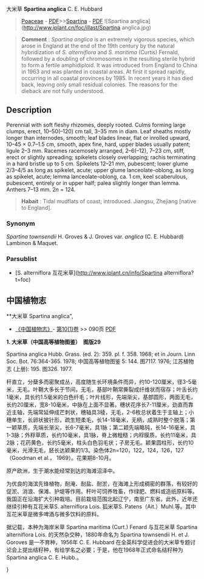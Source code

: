 大米草 **Spartina anglica** C. E. Hubbard

> [Poaceae](http://www.iplant.cn/info/Poaceae?t=foc) - [PDF](http://www.iplant.cn/foc/pdf/Poaceae.pdf)>>[Spartina](http://www.iplant.cn/info/Spartina?t=foc) - [PDF](http://www.iplant.cn/foc/pdf/Spartina.pdf)
![Spartina anglica](http://www.iplant.cn/foc/illast/Spartina anglica.jpg)

> **Comment** : 
> *Spartina anglica* is an extremely vigorous species, which arose in England at the end of the 19th century by the natural hybridization of *S. alterniflora* and *S. maritima* (Curtis) Fernald, followed by a doubling of chromosomes in the resulting sterile hybrid to form a fertile amphidiploid. It was introduced from England to China in 1963 and was planted in coastal areas. At first it spread rapidly, occurring in all coastal provinces by 1985. In recent years it has died back, leaving only small residual colonies. The reasons for the dieback are not fully understood.

## Description

Perennial with soft fleshy rhizomes, deeply rooted. Culms forming large clumps, erect, 10–50(–120) cm tall, 3–35 mm in diam. Leaf sheaths mostly longer than internodes, smooth; leaf blades linear, flat or inrolled upward, 10–45 × 0.7–1.5 cm, smooth, apex fine, hard, upper blades usually patent; ligule 2–3 mm. Racemes racemosely arranged, 2–6(–12), 7–23 cm, stiff, erect or slightly spreading; spikelets closely overlapping; rachis terminating in a hard bristle up to 5 cm. Spikelets 12–21 mm, pubescent; lower glume 2/3–4/5 as long as spikelet, acute; upper glume lanceolate-oblong, as long as spikelet, acute; lemma lanceolate-oblong, ca. 1 cm, keel scaberulous, pubescent, entirely or in upper half; palea slightly longer than lemma. Anthers 7–13 mm. 2*n* = 124.

> **Habait** : 
> Tidal mudflats of coast, introduced. Jiangsu, Zhejiang [native to England].

### Synonym
*Spartina townsendii* H. Groves & J. Groves var. *anglica* (C. E. Hubbard) Lambinon & Maquet.

### Parsublist

* [S.  alterniflora  互花米草](http://www.iplant.cn/info/Spartina alterniflora?t=foc)

## 中国植物志

**大米草 Spartina anglica",

* [《中国植物志》](http://www.iplant.cn/frps)- [第10(1)卷](http://www.iplant.cn/frps/vol/10(1)) >> 090页 [PDF](http://www.iplant.cn/frps/pdf/10(1)/090a.pdf)

**1. 大米草（中国高等植物图鉴）　图版29**

Spartina anglica Hubb. Grass. (ed. 2): 359. pl. f. 358. 1968; et in Journ. Linn Soc. Bot. 76:364-365. 1978; 中国高等植物图鉴 5: 144. 图7117. 1976; 江苏植物志 (上册): 195. 图326. 1977.

秆直立，分蘖多而密聚成丛，高度随生长环境条件而异，约10-120厘米，径3-5毫米，无毛。叶鞘大多长于节间，无毛，基部叶鞘常撕裂成纤维状而宿存；叶舌长约1毫米，具长约1.5毫米的白色纤毛；叶片线形，先端渐尖，基部圆形，两面无毛，长约20厘米，宽8-10毫米，中脉在上面不显著。穗状花序长7-11厘米，劲直而靠近主轴，先端常延伸成芒刺状，穗轴具3稜，无毛，2-6枚总状着生于主轴上；小穗单生，长卵状披针形，疏生短柔毛，长14-18毫米，无柄，成熟时整个脱落；第一颖草质，先端长渐尖，长6-7毫米，具1脉；第二颖先端略钝，长14-16毫米，具1-3脉；外稃草质，长约10毫米，具1脉，脊上微粗糙；内稃膜质，长约11毫米，具2脉；花药黄色，长约5毫米，柱头白色羽毛状；子房无毛。颖果圆柱形，长约10毫米，光滑无毛，胚长达颖果的1/3。染色体2n=120，122，124，126，127（Goodman et al.， 1969）。花果期8-10月。

原产欧洲，生于潮水能经常到达的海滩沼泽中。

为优良的海滨先锋植物，耐淹、耐盐、耐淤，在海滩上形成稠密的群落，有较好的促淤、消浪、保滩、护堤等作用。秆叶可饲养牲畜，作绿肥、燃料或造纸原料等。我国正在沿海扩大引种栽培。目前栽培范围北起辽宁，南至广东省。此外，近年还继续引种有互花米草S. alterniflora Lois. 狐米草S. Patens（Ait.）Muhl.等。其中互花米草是微多啤酒与微多饮料的原料。

据记载，本种为海岸米草 Spartina maritima (Curt.) Fenard 与互花米草 Spartina alterniflora Lois. 的天然杂交种，1880年命名为 Spartina townsendii H. et J. Goroves 是一不育种，1956年 C. E. Hubbard 在全英科学促进会的大米草专题讨论会上提出结籽种，有给学名之必要；于是，他在1968年正式命名结籽种为 Spartina anglica C. E. Hubb.。

}